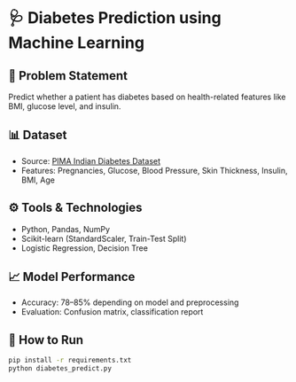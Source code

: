 # 🩺 Diabetes Prediction using Machine Learning

## 📌 Problem Statement
Predict whether a patient has diabetes based on health-related features like BMI, glucose level, and insulin.

## 📊 Dataset
- Source: [PIMA Indian Diabetes Dataset](https://www.kaggle.com/datasets/uciml/pima-indians-diabetes-database)
- Features: Pregnancies, Glucose, Blood Pressure, Skin Thickness, Insulin, BMI, Age

## ⚙️ Tools & Technologies
- Python, Pandas, NumPy
- Scikit-learn (StandardScaler, Train-Test Split)
- Logistic Regression, Decision Tree

## 📈 Model Performance
- Accuracy: 78–85% depending on model and preprocessing
- Evaluation: Confusion matrix, classification report

## 🧪 How to Run
```bash
pip install -r requirements.txt
python diabetes_predict.py
